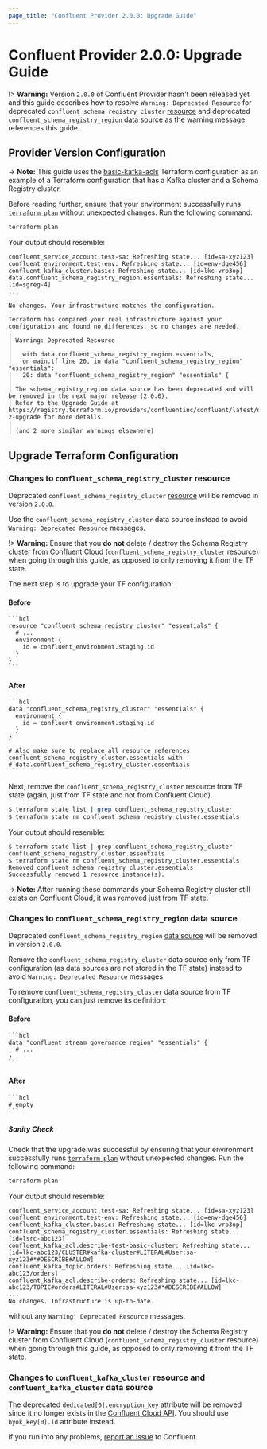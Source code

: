 ```yaml
---
page_title: "Confluent Provider 2.0.0: Upgrade Guide"
---
```

# Confluent Provider 2.0.0: Upgrade Guide

!> **Warning:** Version `2.0.0` of Confluent Provider hasn't been released yet and this guide describes how to resolve `Warning: Deprecated Resource` for deprecated `confluent_schema_registry_cluster` [resource](https://registry.terraform.io/providers/confluentinc/confluent/1.65.0/docs/resources/confluent_schema_registry_cluster) and
deprecated `confluent_schema_registry_region` [data source](https://registry.terraform.io/providers/confluentinc/confluent/1.65.0/docs/data-sources/confluent_schema_registry_region) as the warning message references this guide.

## Provider Version Configuration

-> **Note:** This guide uses the [basic-kafka-acls](https://github.com/confluentinc/terraform-provider-confluent/tree/v1.65.0/examples/configurations/basic-kafka-acls) Terraform configuration as an example of a Terraform configuration that has a Kafka cluster and a Schema Registry cluster.

Before reading further, ensure that your environment
successfully runs [`terraform plan`](https://www.terraform.io/docs/commands/plan.html)
without unexpected changes. Run the following command:
```bash
terraform plan
```
Your output should resemble:
```
confluent_service_account.test-sa: Refreshing state... [id=sa-xyz123]
confluent_environment.test-env: Refreshing state... [id=env-dge456]
confluent_kafka_cluster.basic: Refreshing state... [id=lkc-vrp3op]
data.confluent_schema_registry_region.essentials: Refreshing state... [id=sgreg-4]
...

No changes. Your infrastructure matches the configuration.

Terraform has compared your real infrastructure against your configuration and found no differences, so no changes are needed.
╷
│ Warning: Deprecated Resource
│ 
│   with data.confluent_schema_registry_region.essentials,
│   on main.tf line 20, in data "confluent_schema_registry_region" "essentials":
│   20: data "confluent_schema_registry_region" "essentials" {
│ 
│ The schema_registry_region data source has been deprecated and will be removed in the next major release (2.0.0). 
│ Refer to the Upgrade Guide at https://registry.terraform.io/providers/confluentinc/confluent/latest/docs/guides/version-2-upgrade for more details.
│ 
│ (and 2 more similar warnings elsewhere)
```

## Upgrade Terraform Configuration

### Changes to `confluent_schema_registry_cluster` resource

Deprecated `confluent_schema_registry_cluster`
[resource](https://registry.terraform.io/providers/confluentinc/confluent/1.65.0/docs/resources/confluent_schema_registry_cluster) will be removed in version `2.0.0`.

Use the `confluent_schema_registry_cluster` data source instead to avoid `Warning: Deprecated Resource` messages.

!> **Warning:** Ensure that you **do not** delete / destroy the Schema Registry cluster from Confluent Cloud (`confluent_schema_registry_cluster` resource) when going through this guide, as opposed to only removing it from the TF state.

The next step is to upgrade your TF configuration:

#### Before
    ```hcl
    resource "confluent_schema_registry_cluster" "essentials" {
      # ...
      environment {
        id = confluent_environment.staging.id
      }
    }
    ```

#### After
    ```hcl
    data "confluent_schema_registry_cluster" "essentials" {
      environment {
        id = confluent_environment.staging.id
      }
    }

    # Also make sure to replace all resource references confluent_schema_registry_cluster.essentials with
    # data.confluent_schema_registry_cluster.essentials
    ```

Next, remove the `confluent_schema_registry_cluster` resource from TF state (again, just from TF state and not from Confluent Cloud).

```bash
$ terraform state list | grep confluent_schema_registry_cluster 
$ terraform state rm confluent_schema_registry_cluster.essentials
```

Your output should resemble:
```
$ terraform state list | grep confluent_schema_registry_cluster 
confluent_schema_registry_cluster.essentials
$ terraform state rm confluent_schema_registry_cluster.essentials
Removed confluent_schema_registry_cluster.essentials
Successfully removed 1 resource instance(s).
```

-> **Note:** After running these commands your Schema Registry cluster still exists on Confluent Cloud, it was removed just from TF state.

### Changes to `confluent_schema_registry_region` data source

Deprecated `confluent_schema_registry_region`
[data source](https://registry.terraform.io/providers/confluentinc/confluent/1.65.0/docs/data-sources/confluent_schema_registry_region) will be removed in version `2.0.0`.


Remove the `confluent_schema_registry_cluster` data source only from TF configuration (as data sources are not stored in the TF state) instead
to avoid `Warning: Deprecated Resource` messages.

To remove `confluent_schema_registry_cluster` data source from TF configuration, you can just remove its definition:

#### Before
    ```hcl
    data "confluent_stream_governance_region" "essentials" {
      # ...
    }
    ```

#### After
    ```hcl
    # empty
    ```

##### Sanity Check

Check that the upgrade was successful by ensuring that your environment
successfully runs [`terraform plan`](https://www.terraform.io/docs/commands/plan.html)
without unexpected changes. Run the following command:
```bash
terraform plan
```
Your output should resemble:
```
confluent_service_account.test-sa: Refreshing state... [id=sa-xyz123]
confluent_environment.test-env: Refreshing state... [id=env-dge456]
confluent_kafka_cluster.basic: Refreshing state... [id=lkc-vrp3op]
confluent_schema_registry_cluster.essentials: Refreshing state... [id=lsrc-abc123]
confluent_kafka_acl.describe-test-basic-cluster: Refreshing state... [id=lkc-abc123/CLUSTER#kafka-cluster#LITERAL#User:sa-xyz123#*#DESCRIBE#ALLOW]
confluent_kafka_topic.orders: Refreshing state... [id=lkc-abc123/orders]
confluent_kafka_acl.describe-orders: Refreshing state... [id=lkc-abc123/TOPIC#orders#LITERAL#User:sa-xyz123#*#DESCRIBE#ALLOW]
...
No changes. Infrastructure is up-to-date.
```

without any `Warning: Deprecated Resource` messages.

!> **Warning:** Ensure that you **do not** delete / destroy the Schema Registry cluster from Confluent Cloud (`confluent_schema_registry_cluster` resource) when going through this guide, as opposed to only removing it from the TF state.

### Changes to `confluent_kafka_cluster` resource and `confluent_kafka_cluster` data source

The deprecated `dedicated[0].encryption_key` attribute will be removed since it no 
longer exists in the [Confluent Cloud API](https://docs.confluent.io/cloud/current/api.html#tag/Clusters-(cmkv2)). You should use `byok_key[0].id` attribute instead.

If you run into any problems, [report an issue](https://github.com/confluentinc/terraform-provider-confluent/issues) to Confluent.
